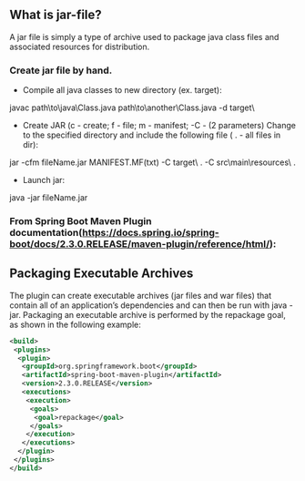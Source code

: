 ## What is jar-file?
A jar file is simply a type of archive used to package java class files and associated resources for distribution.

### Create jar file by hand.
- Compile all java classes to new directory (ex. target\):
  
javac path\to\java\Class.java path\to\another\Class.java -d target\

- Create JAR (c - create; f - file; m - manifest; -C - (2 parameters) Change to the specified directory and include the following file ( . - all files in dir):

jar -cfm fileName.jar MANIFEST.MF(txt) -C target\ . -C src\main\resources\ .

- Launch jar:

java -jar fileName.jar

### From Spring Boot Maven Plugin documentation(https://docs.spring.io/spring-boot/docs/2.3.0.RELEASE/maven-plugin/reference/html/):
## Packaging Executable Archives
The plugin can create executable archives (jar files and war files) that contain all of an application’s dependencies and can then be run with java -jar.
Packaging an executable archive is performed by the repackage goal, as shown in the following example:
```xml
<build>
 <plugins>
  <plugin>
   <groupId>org.springframework.boot</groupId>
   <artifactId>spring-boot-maven-plugin</artifactId>
   <version>2.3.0.RELEASE</version>
   <executions>
    <execution>
     <goals>
      <goal>repackage</goal>
     </goals>
    </execution>
   </executions>
  </plugin>
 </plugins>
</build>
```
